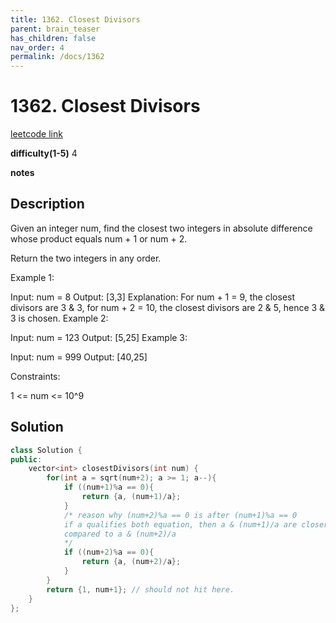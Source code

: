 ```yaml
---
title: 1362. Closest Divisors
parent: brain_teaser
has_children: false
nav_order: 4
permalink: /docs/1362
---
```

# 1362. Closest Divisors
[leetcode link](https://leetcode.com/problems/closest-divisors/)

**difficulty(1-5)** 
4

**notes**

## Description
Given an integer num, find the closest two integers in absolute difference whose product equals num + 1 or num + 2.

Return the two integers in any order.

 

Example 1:

Input: num = 8
Output: [3,3]
Explanation: For num + 1 = 9, the closest divisors are 3 & 3, for num + 2 = 10, the closest divisors are 2 & 5, hence 3 & 3 is chosen.
Example 2:

Input: num = 123
Output: [5,25]
Example 3:

Input: num = 999
Output: [40,25]
 

Constraints:

1 <= num <= 10^9

## Solution
```c++
class Solution {
public:
    vector<int> closestDivisors(int num) {
        for(int a = sqrt(num+2); a >= 1; a--){
            if ((num+1)%a == 0){
                return {a, (num+1)/a};
            }
            /* reason why (num+2)%a == 0 is after (num+1)%a == 0
            if a qualifies both equation, then a & (num+1)/a are closer to each other (in distance) 
            compared to a & (num+2)/a
            */
            if ((num+2)%a == 0){
                return {a, (num+2)/a};
            }
        }
        return {1, num+1}; // should not hit here.
    }
};
```

<!-- 
Blue label
{: .label .label-blue }

Stable
{: .label .label-green }

New release
{: .label .label-purple }

Coming soon
{: .label .label-yellow }

Deprecated
{: .label .label-red } -->
